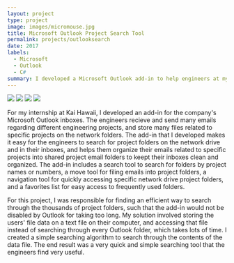 ```yaml
---
layout: project
type: project
image: images/micromouse.jpg
title: Microsoft Outlook Project Search Tool
permalink: projects/outlooksearch
date: 2017
labels:
  - Microsoft
  - Outlook
  - C#
summary: I developed a Microsoft Outlook add-in to help engineers at my workplace quickly find and organize their projects in their inboxes and conveniently access their respective folders.
---
```


<div class="ui small rounded images">
  <img class="ui image" src="../images/micromouse-robot.png">
  <img class="ui image" src="../images/micromouse-robot-2.jpg">
  <img class="ui image" src="../images/micromouse.jpg">
  <img class="ui image" src="../images/micromouse-circuit.png">
</div>

For my internship at Kai Hawaii, I developed an add-in for the company's Microsoft Outlook inboxes. The engineers recieve and send many emails regarding different engineering projects, and store many files related to specific projects on the network folders. The add-in that I developed makes it easy for the engineers to search for project folders on the network drive and in their inboxes, and helps them organize their emails related to specific projects into shared project email folders to keept their inboxes clean and organized. The add-in includes a search tool to search for folders by project names or numbers, a move tool for filing emails into project folders, a navigation tool for quickly accessing specific network drive project folders, and a favorites list for easy access to frequently used folders.

For this project, I was responsible for finding an efficient way to search through the thousands of project folders, such that the add-in would not be disabled by Outlook for taking too long. My solution involved storing the users' file data on a text file on their computer, and accessing that file instead of searching through every Outlook folder, which takes lots of time. I created a simple searching algorithm to search through the contents of the data file. The end result was a very quick and simple searching tool that the engineers find very useful.



